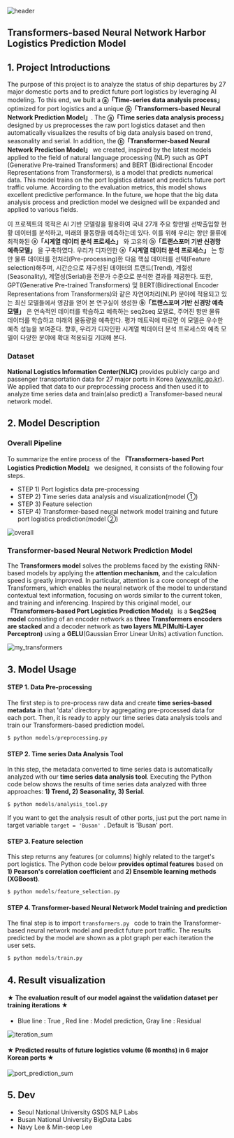 ![header](https://capsule-render.vercel.app/api?type=waving&color=gradient&height=300&section=header&text=%20%20Harbor%20Logistics%20Forecaster&fontColor=317589&fontSize=60)


## Transformers-based Neural Network Harbor Logistics Prediction Model 


## 1. Project Introductions

The purpose of this project is to analyze the status of ship departures by 27 major domestic ports and to predict future port logistics by leveraging AI modeling.
To this end, we built a **ⓐ「Time-series data analysis process」** optimized for port logistics and a unique **ⓑ「Transformers-based Neural Network Prediction Model」**. The **ⓐ「Time series data analysis process」** designed by us preprocesses the raw port logistics dataset and then automatically visualizes the results of big data analysis based on trend, seasonality and serial. In addition, the **ⓑ「Transformer-based Neural Network Prediction Model」** we created, inspired by the latest models applied to the field of natural language processing (NLP) such as GPT (Generative Pre-trained Transformers) and BERT (Bidirectional Encoder Representations from Transformers), is a model that predicts numerical data. This model trains on the port logistics dataset and predicts future port traffic volume. According to the evaluation metrics, this model shows excellent predictive performance. In the future, we hope that the big data analysis process and prediction model we designed will be expanded and applied to various fields.


이 프로젝트의 목적은 AI 기반 모델링을 활용하여 국내 27개 주요 항만별 선박출입항 현황 데이터를 분석하고, 미래의 물동량을 예측하는데 있다. 이를 위해 우리는 항만 물류에 최적화된 **ⓐ「시계열 데이터 분석 프로세스」** 와 고유의 **ⓑ「트랜스포머 기반 신경망 예측모델」** 을 구축하였다. 우리가 디자인한 **ⓐ「시계열 데이터 분석 프로세스」** 는 항만 물류 데이터를 전처리(Pre-processing)한 다음 핵심 데이터를 선택(Feature selection)해주며, 시간순으로 재구성된 데이터의 트랜드(Trend), 계절성(Seasonality), 계열성(Serial)을 전문가 수준으로 분석한 결과를 제공한다. 또한, GPT(Generative Pre-trained Transformers)  및 BERT(Bidirectional Encoder Representations from Transformers)와 같은 자연어처리(NLP) 분야에 적용되고 있는 최신 모델들에서 영감을 얻어 본 연구실이 생성한 **ⓑ「트랜스포머 기반 신경망 예측모델」** 은 연속적인 데이터를 학습하고 예측하는 seq2seq 모델로, 주어진 항만 물류 데이터를 학습하고 미래의 물동량을 예측한다. 평가 메트릭에 따르면 이 모델은 우수한 예측 성능을 보여준다. 향후, 우리가 디자인한 시계열 빅데이터 분석 프로세스와 예측 모델이 다양한 분야에 확대 적용되길 기대해 본다.


### Dataset
**National Logistics Information Center(NLIC)** provides publicly cargo and passenger transportation data for 27 major ports in Korea (www.nlic.go.kr). We applied that data to our preprocessing process and then used it to analyze time series data and train(also predict) a Transfomer-based neural network model. 


## 2. Model Description

### Overall Pipeline
To summarize the entire process of the **『Transformers-based Port Logistics Prediction Model』** we designed, it consists of the following four steps.
  - STEP 1) Port logistics data pre-processing
  - STEP 2) Time series data analysis and visualization(model ①)
  - STEP 3) Feature selection
  - STEP 4) Transformer-based neural network model training and future port logistics prediction(model ②)

![overall](https://user-images.githubusercontent.com/105137667/235141521-1d2a0a20-a7a1-4287-8ab1-585b06f9b426.jpg)


### Transformer-based Neural Network Prediction Model

The **Transformers model** solves the problems faced by the existing RNN-based models by applying the **attention mechanism**, and the calculation speed is greatly improved.  In particular, attention is a core concept of the Transformers, which enables the neural network of the model to understand contextual text information, focusing on words similar to the current token, and training and inferencing. Inspired by this original model, our **『Transformers-based Port Logistics Prediction Model』** is a **Seq2Seq model** consisting of an encoder network as **three Transformers encoders are stacked** and a decoder network as **two layers MLP(Multi-Layer Perceptron)** using a **GELU**(Gaussian Error Linear Units) activation function.

![my_transformers](https://user-images.githubusercontent.com/105137667/234526953-1165f18c-b57a-4979-abad-bda6c8af7f9e.jpg)


## 3. Model Usage

#### STEP 1. Data Pre-processing
The first step is to pre-process raw data and create **time series-based metadata** in that 'data' directory by aggregating pre-processed data for each port. Then, it is ready to apply our time series data analysis tools and train our Transformers-based prediction model.

```python
$ python models/preprocessing.py
```

#### STEP 2. Time series Data Analysis Tool
In this step, the metadata converted to time series data is automatically analyzed with our **time series data analysis tool**. Executing the Python code below shows the results of time series data analyzed with three approaches: **1) Trend, 2) Seasonality, 3) Serial**.

 ```python
$ python models/analysis_tool.py
```

If you want to get the analysis result of other ports, just put the port name in target variable ```target = 'Busan' ```. Default is 'Busan' port.

#### STEP 3. Feature selection
This step returns any features (or columns) highly related to the target's port logistics. The Python code below **provides optimal features** based on **1) Pearson's correlation coefficient** and **2) Ensemble learning methods (XGBoost)**.

 ```python
$ python models/feature_selection.py
```

#### STEP 4. Transformer-based Neural Network Model training and prediction
The final step is to import ```transformers.py ``` code to train the Transformer-based neural network model and predict future port traffic. The results predicted by the model are shown as a plot graph per each iteration the user sets.

 ```python
$ python models/train.py
```

## 4. Result visualization

#### ★ The evaluation result of our model against the validation dataset per training iterations ★ 
* Blue line : True , Red line : Model prediction, Gray line : Residual

![iteration_sum](https://github.com/Navy10021/Harbor_Logistics_prediction/assets/105137667/1cddce95-3a94-4c29-a61b-7de808c63d62)


#### ★ Predicted results of future logistics volume (6 months) in 6 major Korean ports ★ 

![port_prediction_sum](https://github.com/Navy10021/Harbor_Logistics_prediction/assets/105137667/8e849898-0b61-4f96-bc98-0bfbc65f102c)


## 5. Dev
  - Seoul National University GSDS NLP Labs
  - Busan National University BigData Labs
  - Navy Lee & Min-seop Lee
